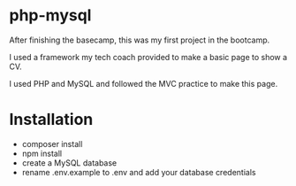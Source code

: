 # php-mysql

After finishing the basecamp, this was my first project in the bootcamp.

I used a framework my tech coach provided to make a basic page to show a CV.

I used PHP and MySQL and followed the MVC practice to make this page.


# Installation
- composer install
- npm install
- create a MySQL database
- rename .env.example to .env and add your database credentials
